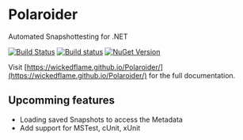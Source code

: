 # Polaroider
Automated Snapshottesting for .NET

[![Build Status](https://travis-ci.org/WickedFlame/Polaroider.svg?branch=master)](https://travis-ci.org/WickedFlame/Polaroider)
[![Build status](https://ci.appveyor.com/api/projects/status/3v8mpq0p35vlegda?svg=true)](https://ci.appveyor.com/project/chriswalpen/polaroider)
[![NuGet Version](https://img.shields.io/nuget/v/polaroider.svg?style=flat)](https://www.nuget.org/packages/polaroider/)

Visit [https://wickedflame.github.io/Polaroider/](https://wickedflame.github.io/Polaroider/) for the full documentation.

## Upcomming features
- Loading saved Snapshots to access the Metadata
- Add support for MSTest, cUnit, xUnit